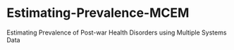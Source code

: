 # Estimating-Prevalence-MCEM
Estimating Prevalence of Post-war Health Disorders using Multiple Systems Data
